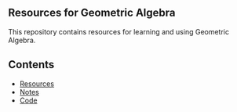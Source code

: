 ## Resources for Geometric Algebra

This repository contains resources for learning and using Geometric Algebra.

## Contents

- [Resources](#resources)
- [Notes](#notes)
- [Code](#code)

